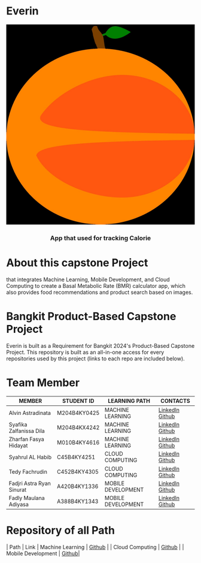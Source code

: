 # Everin
![Project Logo](image/logo_everin.JPG)
<h3 align="center">App that used for tracking Calorie</h3>

# About this capstone Project
that integrates Machine Learning, Mobile Development, and Cloud Computing to create a Basal Metabolic Rate (BMR) calculator app, which also provides food recommendations and product search based on images.

# Bangkit Product-Based Capstone Project
Everin is built as a Requirement for Bangkit 2024's Product-Based Capstone Project. This repository is built as an all-in-one access for every repositories used by this project (links to each repo are included below).


# Team Member
| MEMBER                    | STUDENT ID  | LEARNING PATH      | CONTACTS                                                                                           |
|---------------------------|-------------|--------------------|----------------------------------------------------------------------------------------------------|
| Alvin Astradinata         | M204B4KY0425| MACHINE LEARNING   | [LinkedIn](www.linkedin.com/in/alvin-astradinata-50baa82b6) [Github](https://github.com/alvinastr) |
| Syafika Zalfanissa Dila   | M204B4KX4242| MACHINE LEARNING   | [LinkedIn](https://www.linkedin.com/in/syafikazalfanissa?utm_source=share&utm_campaign=share_via&utm_content=profile&utm_medium=android_app) [Github](https://github.com/Fikazlf) |
| Zharfan Fasya Hidayat     | M010B4KY4616| MACHINE LEARNING   | [LinkedIn]() [Github]()                                                                            |
| Syahrul AL Habib          | C45B4KY4251 | CLOUD COMPUTING    | [LinkedIn](https://www.linkedin.com/in/syahrulalhabib) [Github](https://github.com/syahrulalhabib) |
| Tedy Fachrudin            | C452B4KY4305| CLOUD COMPUTING    | [LinkedIn](https://www.linkedin.com/in/tedy-fachrudin-182414314/) [Github](https://github.com/TedyFachrudin) |
| Fadjri Astra Ryan Sinurat | A420B4KY1336| MOBILE DEVELOPMENT | [LinkedIn](https://www.linkedin.com/in/fadjri-astra-ryan-sinurat-5258b8288/) [Github](https://github.com/fadjrisinurat) |
| Fadly Maulana Adiyasa     | A388B4KY1343| MOBILE DEVELOPMENT | [LinkedIn](https://www.linkedin.com/in/fadly-adiyasa-bb4884330/) [Github](https://github.com/Fadly4330) |

# Repository of all Path

| Path | Link
| Machine Learning | [Github](https://github.com/alvinastr/Everin-ML.git) |
| Cloud Computing | [Github]() |
| Mobile Development | [Github]()|